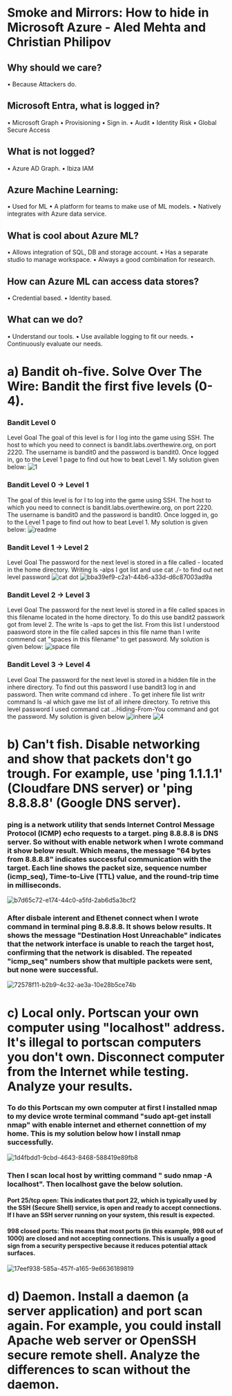 
# Smoke and Mirrors: How to hide in Microsoft Azure - Aled Mehta and Christian Philipov


## Why should we care?

•	Because Attackers do.

## Microsoft Entra, what is logged in?

•	Microsoft Graph
•	Provisioning 
•	Sign in.
•	Audit
•	Identity Risk
•	Global Secure Access

## What is not logged?

•	Azure AD  Graph.
•	Ibiza IAM


## Azure Machine Learning:

•	Used for ML
•	A platform for teams to make use of ML models.
•	Natively integrates with Azure data service.

## What is cool about Azure ML?

•	Allows integration of SQL, DB and storage account.
•	Has a separate studio to manage workspace.
•	Always a good combination for research.

## How can Azure ML can access data stores?

•	Credential based.
•	Identity based.

## What can we do?

•	Understand our tools.
•	Use available logging to fit our needs. 
•	Continuously evaluate our needs.


# a) Bandit oh-five. Solve Over The Wire: Bandit the first five levels (0-4).


### Bandit Level 0
Level Goal
The goal of this level is for I log into the game using SSH. The host to which you need to connect is bandit.labs.overthewire.org, on port 2220. The username is bandit0 and the password is bandit0. Once logged in, go to the Level 1 page to find out how to beat Level 1. My solution given below:
![1](https://github.com/user-attachments/assets/22f39eef-98fe-4f02-abc8-1f3a15d43fbc)


### Bandit Level 0 → Level 1
The goal of this level is for I to log into the game using SSH. The host to which you need to connect is bandit.labs.overthewire.org, on port 2220. The username is bandit0 and the password is bandit0. Once logged in, go to the Level 1 page to find out how to beat Level 1. My solution is given below:
![readme](https://github.com/user-attachments/assets/0d6d82ed-ebdd-479b-8ef6-698448666a27)


### Bandit Level 1 → Level 2
Level Goal
The password for the next level is stored in a file called - located in the home directory. Writing ls -alps I got list and use cat ./- to find out net level password
![cat dot](https://github.com/user-attachments/assets/cff3938b-74df-45cf-8f65-ae8223d54b1b)
![bba39ef9-c2a1-44b6-a33d-d6c87003ad9a](https://github.com/user-attachments/assets/20e3ab94-c697-4cc8-8154-4ab0c679758a)


### Bandit Level 2 → Level 3
Level Goal
The password for the next level is stored in a file called spaces in this filename located in the home directory. To do this use bandit2 passwork got from level 2. The write ls -aps to get the list. From this list I understood paasword store in the file called sapces in this file name than I write commend  cat "spaces in this filename" to get password. My solution is given below: 
![space file](https://github.com/user-attachments/assets/03b64595-a1e4-4b30-94c4-ad735308e31f)


### Bandit Level 3 → Level 4
Level Goal
The password for the next level is stored in a hidden file in the inhere directory. To find out this password I use bandit3 log in and password. Then write command cd inhere . To get inhere file list writr command ls -al which gave me list of all inhere directory. To retrive this level password I used command cat ...Hiding-From-You command and got the password. My solution is given below 
![inhere](https://github.com/user-attachments/assets/7d3a0d1a-1542-4077-a840-4d774d4d179b)
![4](https://github.com/user-attachments/assets/301b0955-c41c-4b4f-bec5-4113c0716495)


# b) Can't fish. Disable networking and show that packets don't go trough. For example, use 'ping 1.1.1.1' (Cloudfare DNS server) or 'ping 8.8.8.8' (Google DNS server).

### ping is a network utility that sends Internet Control Message Protocol (ICMP) echo requests to a target. ping 8.8.8.8 is DNS server. So without with enable network when I wrote command it show below result. Which means, the message "64 bytes from 8.8.8.8" indicates successful communication with the target. Each line shows the packet size, sequence number (icmp_seq), Time-to-Live (TTL) value, and the round-trip time in milliseconds.

![b7d65c72-e174-44c0-a5fd-2ab6d5a3bcf2](https://github.com/user-attachments/assets/0afec920-9dca-4663-9e13-9a24f8804185)

### After disbale interent and Ethenet connect when I wrote command in terminal ping 8.8.8.8. It shows below results. It shows the  message "Destination Host Unreachable" indicates that the network interface is unable to reach the target host, confirming that the network is disabled. The repeated "icmp_seq" numbers show that multiple packets were sent, but none were successful.

![72578f11-b2b9-4c32-ae3a-10e28b5ce74b](https://github.com/user-attachments/assets/c5e3e235-a0b8-4e38-b312-f0c4711a4aa0)


# c) Local only. Portscan your own computer using "localhost" address. It's illegal to portscan computers you don't own. Disconnect computer from the Internet while testing. Analyze your results.

### To do this Portscan my own computer at first I installed nmap to my device wrote terminal command "sudo apt-get install nmap" with enable internet and ethernet connettion of my home. This is my solution below how I install nmap successfully. 
![1d4fbdd1-9cbd-4643-8468-588419e89fb8](https://github.com/user-attachments/assets/017c4871-a07c-4c24-b018-690567e88faf)


### Then I scan local host by writting command " sudo nmap -A localhost". Then localhost gave the below solution. 
#### Port 25/tcp open: This indicates that port 22, which is typically used by the SSH (Secure Shell) service, is open and ready to accept connections. If I have an SSH server running on your system, this result is expected.
#### 998 closed ports: This means that most ports (in this example, 998 out of 1000) are closed and not accepting connections. This is usually a good sign from a security perspective because it reduces potential attack surfaces. 
![17eef938-585a-457f-a165-9e6636189819](https://github.com/user-attachments/assets/cb993945-5602-4948-9e24-e9b37d242ea2)

# d) Daemon. Install a daemon (a server application) and port scan again. For example, you could install Apache web server or OpenSSH secure remote shell. Analyze the differences to scan without the daemon.
